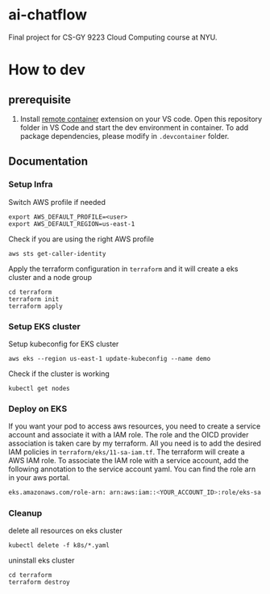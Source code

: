 # ai-chatflow

Final project for CS-GY 9223 Cloud Computing course at NYU.

# How to dev

## prerequisite

1. Install [remote container](https://marketplace.visualstudio.com/items?itemName=ms-vscode-remote.remote-containers) extension on your VS code. Open  this repository folder in VS Code and start the dev environment in container. To add package dependencies, please modify in `.devcontainer` folder.

## Documentation
### Setup Infra
Switch AWS profile if needed
```
export AWS_DEFAULT_PROFILE=<user>
export AWS_DEFAULT_REGION=us-east-1
```

Check if you are using the right AWS profile
```
aws sts get-caller-identity
```

Apply the terraform configuration in `terraform` and it will create a eks cluster and a node group
```
cd terraform
terraform init
terraform apply
```
### Setup EKS cluster
Setup kubeconfig for EKS cluster
```
aws eks --region us-east-1 update-kubeconfig --name demo
```

Check if the cluster is working
```
kubectl get nodes
```

### Deploy on EKS
If you want your pod to access aws resources, you need to create a service account and associate it with a IAM role. The role and the OICD provider association is taken care by my terraform. All you need is to add the desired IAM policies in `terraform/eks/11-sa-iam.tf`. The terraform will create a AWS IAM role. To associate the IAM role with a service account, add the following annotation to the service account yaml. You can find the role arn in your aws portal.
```bash
eks.amazonaws.com/role-arn: arn:aws:iam::<YOUR_ACCOUNT_ID>:role/eks-sa
```
### Cleanup
delete all resources on eks cluster
```
kubectl delete -f k8s/*.yaml
```
uninstall eks cluster
```
cd terraform
terraform destroy
```
